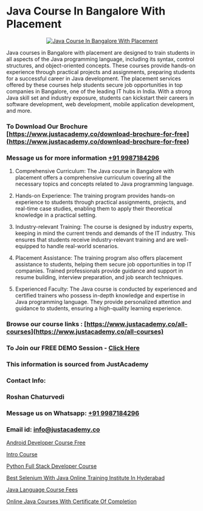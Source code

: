 # Java Course In Bangalore With Placement

<p align="center">
  <a href="https://justacademy.co/course-detail/core-java-training">
    <img src="https://justacademy.co/storage2/course_image/1677245426_course_image.webp" alt="Java Course In Bangalore With Placement">
  </a>
</p>

Java courses in Bangalore with placement are designed to train students in all aspects of the Java programming language, including its syntax, control structures, and object-oriented concepts. These courses provide hands-on experience through practical projects and assignments, preparing students for a successful career in Java development. The placement services offered by these courses help students secure job opportunities in top companies in Bangalore, one of the leading IT hubs in India. With a strong Java skill set and industry exposure, students can kickstart their careers in software development, web development, mobile application development, and more. 
### To Download Our Brochure [https://www.justacademy.co/download-brochure-for-free](https://www.justacademy.co/download-brochure-for-free)
### Message us for more information [+91 9987184296](https://api.whatsapp.com/send?phone=919987184296)
1) Comprehensive Curriculum: The Java course in Bangalore with placement offers a comprehensive curriculum covering all the necessary topics and concepts related to Java programming language.

2) Hands-on Experience: The training program provides hands-on experience to students through practical assignments, projects, and real-time case studies, enabling them to apply their theoretical knowledge in a practical setting.

3) Industry-relevant Training: The course is designed by industry experts, keeping in mind the current trends and demands of the IT industry. This ensures that students receive industry-relevant training and are well-equipped to handle real-world scenarios.

4) Placement Assistance: The training program also offers placement assistance to students, helping them secure job opportunities in top IT companies. Trained professionals provide guidance and support in resume building, interview preparation, and job search techniques.

5) Experienced Faculty: The Java course is conducted by experienced and certified trainers who possess in-depth knowledge and expertise in Java programming language. They provide personalized attention and guidance to students, ensuring a high-quality learning experience.

### Browse our course links : [https://www.justacademy.co/all-courses](https://www.justacademy.co/all-courses) 
### To Join our FREE DEMO Session - [Click Here](https://www.justacademy.co/register-for-course-demo)


### This information is sourced from JustAcademy
### Contact Info:
### Roshan Chaturvedi
### Message us on Whatsapp: [+91 9987184296](https://api.whatsapp.com/send?phone=919987184296)
### Email id: [info@justacademy.co](mailto:info@justacademy.co)
                
[Android Developer Course Free](https://www.linkedin.com/pulse/android-developer-course-free-justacademy-kolkata-ovxrc/)

[Intro Course](https://www.linkedin.com/pulse/intro-course-justacademy-berlin-60mne?trackingId=th8GEKnHkh5lhauGPfKclg%3D%3D&lipi=urn%3Ali%3Apage%3Ad_flagship3_company_admin%3B2Ab1xX3KS6Grq8yqy2i6kQ%3D%3D)

[Python Full Stack Developer Course](https://medium.com/@surajvaishnav5015/python-full-stack-developer-course-df2b08a27da6)

[Best Selenium With Java Online Training Institute In Hyderabad](https://medium.com/@roneet705/best-selenium-with-java-online-training-institute-in-hyderabad-6770d0904208)

[Java Language Course Fees](https://justacademyin.github.io/justacademy/Java-Language-Course-Fees)

[Online Java Courses With Certificate Of Completion](https://justacademyin.github.io/justacademy/Online-Java-Courses-With-Certificate-Of-Completion)

